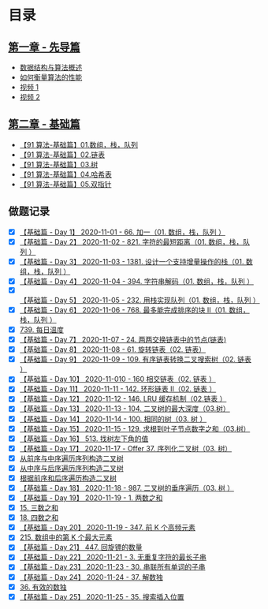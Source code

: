 # 目录

## [第一章 - 先导篇](https://github.com/leetcode-pp/91alg-2/blob/master/introduction.md)

- [数据结构与算法概述](https://github.com/leetcode-pp/91alg-2/blob/master/algo.md)
- [如何衡量算法的性能](https://github.com/leetcode-pp/91alg-2/blob/master/bigO.md)
- [视频 1](https://www.bilibili.com/video/BV17t4y1i71G)
- [视频 2](https://www.bilibili.com/video/BV1pa4y1s7g2)

## [第二章 - 基础篇](https://github.com/leetcode-pp/91alg-2/blob/master/lecture/basic.md)

- [【91 算法-基础篇】01.数组，栈，队列](https://github.com/leetcode-pp/91alg-2/blob/master/lecture/basic-01.md)
- [【91 算法-基础篇】02.链表](https://github.com/leetcode-pp/91alg-2/blob/master/lecture/basic-02.md)
- [【91 算法-基础篇】03.树](https://github.com/leetcode-pp/91alg-2/blob/master/lecture/basic-03.md)
- [【91 算法-基础篇】04.哈希表](https://github.com/leetcode-pp/91alg-2/blob/master/lecture/basic-04.md)
- [【91 算法-基础篇】05.双指针](https://github.com/leetcode-pp/91alg-2/blob/master/lecture/basic-05.md)

## 做题记录

- [x] [【基础篇 - Day 1】 2020-11-01 - 66. 加一（01. 数组，栈，队列 ）](./1.md)
- [x] [【基础篇 - Day 2】 2020-11-02 - 821. 字符的最短距离（01. 数组，栈，队列 ）](./2.md)
- [x] [【基础篇 - Day 3】 2020-11-03 - 1381. 设计一个支持增量操作的栈（01. 数组，栈，队列 ）](./3.md)
- [x] [【基础篇 - Day 4】 2020-11-04 - 394. 字符串解码（01. 数组，栈，队列 ）](./4.md)
- [x] [【基础篇 - Day 5】 2020-11-05 - 232. 用栈实现队列（01. 数组，栈，队列 ）](./5.md)
- [x] [【基础篇 - Day 6】 2020-11-06 - 768. 最多能完成排序的块 II（01. 数组，栈，队列 ）](./6.md)
- [x] [739. 每日温度](./6-1.md)
- [x] [【基础篇 - Day 7】 2020-11-07 - 24. 两两交换链表中的节点(链表)](./7.md)
- [x] [【基础篇 - Day 8】 2020-11-08 - 61. 旋转链表（02. 链表）](./8.md)
- [x] [【基础篇 - Day 9】 2020-11-09 - 109. 有序链表转换二叉搜索树（02. 链表 ）](./9.md)
- [x] [【基础篇 - Day 10】 2020-11-010 - 160 相交链表（02. 链表 ）](./10.md)
- [x] [【基础篇 - Day 11】 2020-11-11 - 142. 环形链表 II（02. 链表 ）](./11.md)
- [x] [【基础篇 - Day 12】 2020-11-12 - 146. LRU 缓存机制（02.链表 ）](./12.md)
- [x] [【基础篇 - Day 13】 2020-11-13 - 104. 二叉树的最大深度（03.树）](./13.md)
- [x] [【基础篇 - Day 14】 2020-11-14 - 100. 相同的树（03. 树 ）](./14.md)
- [x] [【基础篇 - Day 15】 2020-11-15 - 129. 求根到叶子节点数字之和（03.树）](./15.md)
- [x] [【基础篇 - Day 16】 513. 找树左下角的值](./16.md)
- [x] [【基础篇 - Day 17】 2020-11-17 - Offer 37. 序列化二叉树（03. 树）](./17.md)
- [x] [从前序与中序遍历序列构造二叉树](./17-1.md)
- [x] [从中序与后序遍历序列构造二叉树](./17-2.md)
- [x] [根据前序和后序遍历构造二叉树](./17-3.md)
- [x] [【基础篇 - Day 18】 2020-11-18 - 987. 二叉树的垂序遍历（03. 树 ）](./18.md)
- [x] [【基础篇 - Day 19】 2020-11-19 - 1. 两数之和](./19.md)
- [x] [15. 三数之和](./19-1.md)
- [x] [18. 四数之和](./19-2.md)
- [x] [【基础篇 - Day 20】 2020-11-19 - 347. 前 K 个高频元素](./20.md)
- [x] [215. 数组中的第 K 个最大元素](./20-1.md)
- [x] [【基础篇 - Day 21】 447. 回旋镖的数量](./21.md)
- [x] [【基础篇 - Day 22】 2020-11-21 - 3. 无重复字符的最长子串](./22.md)
- [x] [【基础篇 - Day 23】 2020-11-23 - 30. 串联所有单词的子串](./23.md)
- [x] [【基础篇 - Day 24】 2020-11-24 - 37. 解数独](./24.md)
- [x] [36. 有效的数独](./24-1.md)
- [x] [【基础篇 - Day 25】 2020-11-25 - 35. 搜索插入位置](./25.md)
